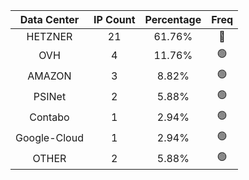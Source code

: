| Data Center | IP Count | Percentage | Freq |
|:------------:|:--------:|:-----------:|:-----:|
| HETZNER | 21 | 61.76% | 🔴 |
| OVH | 4 | 11.76% | 🟢 |
| AMAZON | 3 | 8.82% | 🟢 |
| PSINet | 2 | 5.88% | 🟢 |
| Contabo | 1 | 2.94% | 🟢 |
| Google-Cloud | 1 | 2.94% | 🟢 |
| OTHER | 2 | 5.88% | 🟢 |